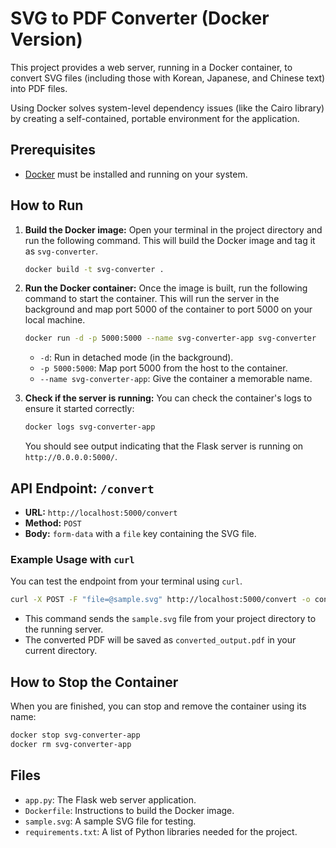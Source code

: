 # SVG to PDF Converter (Docker Version)

This project provides a web server, running in a Docker container, to convert SVG files (including those with Korean, Japanese, and Chinese text) into PDF files.

Using Docker solves system-level dependency issues (like the Cairo library) by creating a self-contained, portable environment for the application.

## Prerequisites

- [Docker](https://www.docker.com/get-started) must be installed and running on your system.

## How to Run

1.  **Build the Docker image:**
    Open your terminal in the project directory and run the following command. This will build the Docker image and tag it as `svg-converter`.
    ```bash
    docker build -t svg-converter .
    ```

2.  **Run the Docker container:**
    Once the image is built, run the following command to start the container. This will run the server in the background and map port 5000 of the container to port 5000 on your local machine.
    ```bash
    docker run -d -p 5000:5000 --name svg-converter-app svg-converter
    ```
    - `-d`: Run in detached mode (in the background).
    - `-p 5000:5000`: Map port 5000 from the host to the container.
    - `--name svg-converter-app`: Give the container a memorable name.

3.  **Check if the server is running:**
    You can check the container's logs to ensure it started correctly:
    ```bash
    docker logs svg-converter-app
    ```
    You should see output indicating that the Flask server is running on `http://0.0.0.0:5000/`.

## API Endpoint: `/convert`

- **URL:** `http://localhost:5000/convert`
- **Method:** `POST`
- **Body:** `form-data` with a `file` key containing the SVG file.

### Example Usage with `curl`

You can test the endpoint from your terminal using `curl`.

```bash
curl -X POST -F "file=@sample.svg" http://localhost:5000/convert -o converted_output.pdf
```

- This command sends the `sample.svg` file from your project directory to the running server.
- The converted PDF will be saved as `converted_output.pdf` in your current directory.

## How to Stop the Container

When you are finished, you can stop and remove the container using its name:

```bash
docker stop svg-converter-app
docker rm svg-converter-app
```

## Files

- `app.py`: The Flask web server application.
- `Dockerfile`: Instructions to build the Docker image.
- `sample.svg`: A sample SVG file for testing.
- `requirements.txt`: A list of Python libraries needed for the project. 